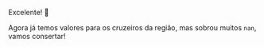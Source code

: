 Excelente! :clap:

Agora já temos valores para os cruzeiros da região, mas sobrou muitos `nan`, vamos consertar!
